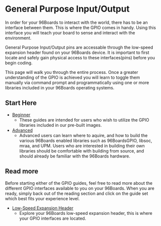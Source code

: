 # General Purpose Input/Output

In order for your 96Boards to interact with the world, there has to be an interface between them. This is where the GPIO comes in handy. Using this       interface you will teach your board to sense and interact with the environment.

General Purpose Input/Output pins are accessable through the low-speed expansion header found on your 96Boards device. It is important to first locate and safely gain physical access to these interfaces(pins) before you begin coding.

This page will walk you through the entire process. Once a greater understanding of the GPIO is achieved you will learn to toggle them manually via command prompt and programmatically using one or more libraries included in your 96Boards operating systems.

## Start Here

- [Beginner](96BoardsGPIO.README.md)
   - These guides are intended for users who wish to utilize the GPIO libraries included in our pre-built images.
- [Advanced](Libsoc/README.md)
   - Advanced users can learn where to aquire, and how to build the various 96Boards enabled libraries such as 96BoardsGPIO, libsoc, mraa, and UPM. Users who are interested in building their own libraries should be comfortable with building from source, and should already be familiar with the 96Boards hardware.

## Read more

Before starting either of the GPIO guides, feel free to read more about the different GPIO interfaces available to you on your 96Boards. When you are ready, simply back out of the reading section and click on the guide set which best fits your experience level.

- [Low-Speed Expansion Header](LSExpansionHeader/README.md)
   - Explore your 96Boards low-speed expansion header, this is where your GPIO interfaces are located.
